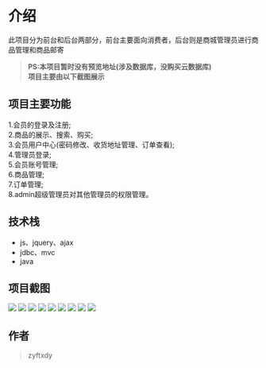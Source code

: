 # 介绍
此项目分为前台和后台两部分，前台主要面向消费者，后台则是商城管理员进行商品管理和商品邮寄<br/>
> **PS:本项目暂时没有预览地址(涉及数据库，没购买云数据库)** <br/>
> **项目主要由以下截图展示**
## 项目主要功能
1.会员的登录及注册;<br/>
2.商品的展示、搜索、购买;<br/>
3.会员用户中心(密码修改、收货地址管理、订单查看);<br/>
4.管理员登录;<br/>
5.会员账号管理;<br/>
6.商品管理;<br/>
7.订单管理;<br/>
8.admin超级管理员对其他管理员的权限管理。<br/>
## 技术栈
* js、jquery、ajax
* jdbc、mvc
* java
## 项目截图
![](http://118.31.2.17/printscreen/1.png)
![](http://118.31.2.17/printscreen/2.png)
![](http://118.31.2.17/printscreen/3.png)
![](http://118.31.2.17/printscreen/4.png)
![](http://118.31.2.17/printscreen/5.png)
![](http://118.31.2.17/printscreen/6.png)
![](http://118.31.2.17/printscreen/7.png)
![](http://118.31.2.17/printscreen/8.png)
![](http://118.31.2.17/printscreen/9.png)
## 作者
> zyftxdy
